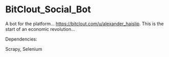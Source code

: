 # BitClout_Social_Bot
A bot for the platform... https://bitclout.com/u/alexander_haislip. This is the start of an economic revolution...

Dependencies:

Scrapy,
Selenium
